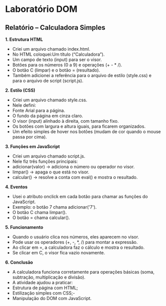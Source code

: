 # Laboratório DOM

## Relatório – Calculadora Simples 
**1. Estrutura HTML**
-	Criei um arquivo chamado index.html.
-	No HTML coloquei:Um título (“Calculadora”).
-	Um campo de texto (input) para ser o visor.
-	Botões para os números (0 a 9) e operações (+ - * /).
-	O botão C (limpar) e o botão = (resultado).
-	Também adicionei a referência para o arquivo de estilo (style.css) e para o arquivo de script (script.js).

**2. Estilo (CSS)**
-	Criei um arquivo chamado style.css.
-	Nele defini:
-	Fonte Arial para a página.
-	O fundo da página em cinza claro.
-	O visor (input) alinhado à direita, com tamanho fixo.
-	Os botões com largura e altura iguais, para ficarem organizados.
-	Um efeito simples de hover nos botões (mudam de cor quando o mouse passa por cima).

**3. Funções em JavaScript**
-	Criei um arquivo chamado script.js.
-	Nele fiz três funções principais:
-	adicionar(valor) → adiciona o número ou operador no visor.
-	limpar() → apaga o que está no visor.
-	calcular() → resolve a conta com eval() e mostra o resultado.

**4. Eventos**
-	Usei o atributo onclick em cada botão para chamar as funções do JavaScript.
-	Exemplo: o botão 7 chama adicionar('7').
-	O botão C chama limpar().
-	O botão = chama calcular().

**5. Funcionamento**
-	Quando o usuário clica nos números, eles aparecem no visor.
-	Pode usar os operadores (+, -, *, /) para montar a expressão.
-	Ao clicar em =, a calculadora faz o cálculo e mostra o resultado.
-	Se clicar em C, o visor fica vazio novamente.

**6. Conclusão**
-	A calculadora funciona corretamente para operações básicas (soma, subtração, multiplicação e divisão).
-	A atividade ajudou a praticar:
-	Estrutura de página com HTML;
-	Estilização simples com CSS;-
-	Manipulação do DOM com JavaScript.
